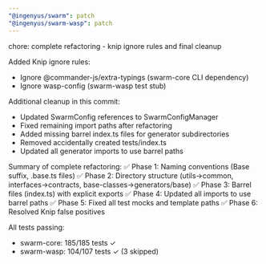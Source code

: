 ```yaml
---
"@ingenyus/swarm": patch
"@ingenyus/swarm-wasp": patch
---
```


chore: complete refactoring - knip ignore rules and final cleanup

Added Knip ignore rules:

- Ignore @commander-js/extra-typings (swarm-core CLI dependency)
- Ignore wasp-config (swarm-wasp test stub)

Additional cleanup in this commit:

- Updated SwarmConfig references to SwarmConfigManager
- Fixed remaining import paths after refactoring
- Added missing barrel index.ts files for generator subdirectories
- Removed accidentally created tests/index.ts
- Updated all generator imports to use barrel paths

Summary of complete refactoring:
✅ Phase 1: Naming conventions (Base suffix, .base.ts files)
✅ Phase 2: Directory structure (utils→common, interfaces→contracts, base-classes→generators/base)
✅ Phase 3: Barrel files (index.ts) with explicit exports
✅ Phase 4: Updated all imports to use barrel paths
✅ Phase 5: Fixed all test mocks and template paths
✅ Phase 6: Resolved Knip false positives

All tests passing:

- swarm-core: 185/185 tests ✓
- swarm-wasp: 104/107 tests ✓ (3 skipped)

